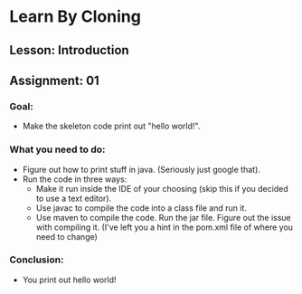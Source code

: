 # Learn By Cloning
## Lesson: Introduction
## Assignment: 01

### Goal:
- Make the skeleton code print out "hello world!".

### What you need to do:
- Figure out how to print stuff in java. (Seriously just google that).
- Run the code in three ways:
    - Make it run inside the IDE of your choosing (skip this if you decided to use a text editor).
    - Use javac to compile the code into a class file and run it.
    - Use maven to compile the code. Run the jar file. Figure out the issue with compiling it. (I've left you a hint in the pom.xml file of where you need to change)

### Conclusion:
- You print out hello world!

